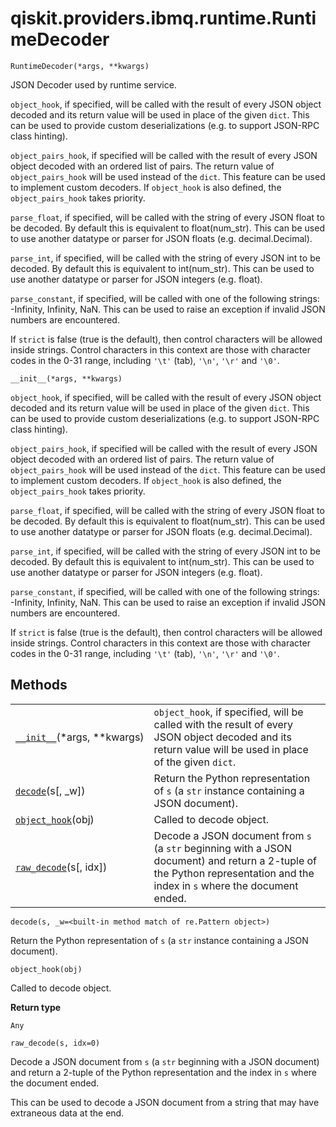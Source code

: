 # qiskit.providers.ibmq.runtime.RuntimeDecoder

<span id="undefined" />

`RuntimeDecoder(*args, **kwargs)`

JSON Decoder used by runtime service.

`object_hook`, if specified, will be called with the result of every JSON object decoded and its return value will be used in place of the given `dict`. This can be used to provide custom deserializations (e.g. to support JSON-RPC class hinting).

`object_pairs_hook`, if specified will be called with the result of every JSON object decoded with an ordered list of pairs. The return value of `object_pairs_hook` will be used instead of the `dict`. This feature can be used to implement custom decoders. If `object_hook` is also defined, the `object_pairs_hook` takes priority.

`parse_float`, if specified, will be called with the string of every JSON float to be decoded. By default this is equivalent to float(num\_str). This can be used to use another datatype or parser for JSON floats (e.g. decimal.Decimal).

`parse_int`, if specified, will be called with the string of every JSON int to be decoded. By default this is equivalent to int(num\_str). This can be used to use another datatype or parser for JSON integers (e.g. float).

`parse_constant`, if specified, will be called with one of the following strings: -Infinity, Infinity, NaN. This can be used to raise an exception if invalid JSON numbers are encountered.

If `strict` is false (true is the default), then control characters will be allowed inside strings. Control characters in this context are those with character codes in the 0-31 range, including `'\t'` (tab), `'\n'`, `'\r'` and `'\0'`.

<span id="undefined" />

`__init__(*args, **kwargs)`

`object_hook`, if specified, will be called with the result of every JSON object decoded and its return value will be used in place of the given `dict`. This can be used to provide custom deserializations (e.g. to support JSON-RPC class hinting).

`object_pairs_hook`, if specified will be called with the result of every JSON object decoded with an ordered list of pairs. The return value of `object_pairs_hook` will be used instead of the `dict`. This feature can be used to implement custom decoders. If `object_hook` is also defined, the `object_pairs_hook` takes priority.

`parse_float`, if specified, will be called with the string of every JSON float to be decoded. By default this is equivalent to float(num\_str). This can be used to use another datatype or parser for JSON floats (e.g. decimal.Decimal).

`parse_int`, if specified, will be called with the string of every JSON int to be decoded. By default this is equivalent to int(num\_str). This can be used to use another datatype or parser for JSON integers (e.g. float).

`parse_constant`, if specified, will be called with one of the following strings: -Infinity, Infinity, NaN. This can be used to raise an exception if invalid JSON numbers are encountered.

If `strict` is false (true is the default), then control characters will be allowed inside strings. Control characters in this context are those with character codes in the 0-31 range, including `'\t'` (tab), `'\n'`, `'\r'` and `'\0'`.

## Methods

|                                                                                                                                                  |                                                                                                                                                                           |
| ------------------------------------------------------------------------------------------------------------------------------------------------ | ------------------------------------------------------------------------------------------------------------------------------------------------------------------------- |
| [`__init__`](#qiskit.providers.ibmq.runtime.RuntimeDecoder.__init__ "qiskit.providers.ibmq.runtime.RuntimeDecoder.__init__")(\*args, \*\*kwargs) | `object_hook`, if specified, will be called with the result of every JSON object decoded and its return value will be used in place of the given `dict`.                  |
| [`decode`](#qiskit.providers.ibmq.runtime.RuntimeDecoder.decode "qiskit.providers.ibmq.runtime.RuntimeDecoder.decode")(s\[, \_w])                | Return the Python representation of `s` (a `str` instance containing a JSON document).                                                                                    |
| [`object_hook`](#qiskit.providers.ibmq.runtime.RuntimeDecoder.object_hook "qiskit.providers.ibmq.runtime.RuntimeDecoder.object_hook")(obj)       | Called to decode object.                                                                                                                                                  |
| [`raw_decode`](#qiskit.providers.ibmq.runtime.RuntimeDecoder.raw_decode "qiskit.providers.ibmq.runtime.RuntimeDecoder.raw_decode")(s\[, idx])    | Decode a JSON document from `s` (a `str` beginning with a JSON document) and return a 2-tuple of the Python representation and the index in `s` where the document ended. |

<span id="undefined" />

`decode(s, _w=<built-in method match of re.Pattern object>)`

Return the Python representation of `s` (a `str` instance containing a JSON document).

<span id="undefined" />

`object_hook(obj)`

Called to decode object.

**Return type**

`Any`

<span id="undefined" />

`raw_decode(s, idx=0)`

Decode a JSON document from `s` (a `str` beginning with a JSON document) and return a 2-tuple of the Python representation and the index in `s` where the document ended.

This can be used to decode a JSON document from a string that may have extraneous data at the end.
